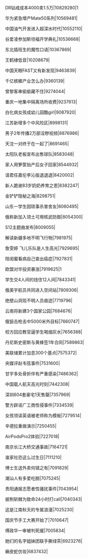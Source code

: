 DR钻戒成本4000卖1.5万|10829280|1

华为紧急增产Mate50系列|10569481|

中国油气开发进入超深水时代|10552110|

谷爱凌参加斯坦福开学典礼|10536668|

东北插班生的魔性口语|10367869|

王鹤棣低音|10208679|

中国天眼FAST又有新发现|9463839|

千亿槟榔产业怎么办|9360139|

曾黎客串偷偷藏不住|9274044|

重庆一地集中隔离场所收费|9237613|

白化病女孩成幼儿园酷girl|9087920|

江苏新增多个中风险区|8998131|

男子2年传播2万部淫秽视频|8876986|

天沈一对终于在一起了|8691465|

太阳队老板宣布出售球队|8583048|

家人用箩筐抬产后女子回家|8544932|

请君任嘉伦李沁版退退退|8420002|

新人跪谢83岁奶奶养育之恩|8382247|

金铲铲隐秘之海|8298751|

山东一学生因琐事杀害舍友|8060495|

俄称新加入领土可用核武防御|8054300|

S12主题曲发布|8009055|

解读新疆多地不明飞行物|7981975|

詹雯婷 飞儿乐队是人生高光|7929695|

陪闺蜜看病自己查出癌症|7927831|

欧盟对华投资暴涨|7919625|1

学生交4人间的钱住12人间|7843341|

俄美宇航员共同进入空间站|7809306|

绝壁山洞现不明人员痕迹|7719796|

云南将新建3个国家公园|7684676|

俄狙击枪击中5000米外目标|7660747|

校方回应教官逼学生喝烟灰水|7656388|

丹尼斯史密斯与黄蜂签1年合同|7589863|

美联储累计加息300个基点|7575372|

央媒评赵韦弦事件|7531600|

甘宇多处骨折伴有严重感染|7486362|

中国载人航天高光时刻|7442308|

深圳604套豪宅1天售罄|7357969|

警方辟谣广工商性侵事件|7334539|

女孩领读英语被老师称为模板|7279514|

辛德拉重做演示|7250455|

AirPodsPro2体验|7227018|

南京长江大桥交通事故|7164721|

谁家社恐这么过生日|7111210|

博士生送外卖何错之有|7091829|

潮汕人有多爱吃朥|7075245|

贵阳通报志愿者性骚扰事件|7043954|

披荆斩棘为致命24小时打call|7040343|

这是江南秋天的专属浪漫|7025230|

国庆节手工大赛开始了|7010647|

傅政华一审被判死缓|7005834|

她们的名字姐妹团联手撕绿茶|6923276|

癞皮蛇仿妆|6837432|

